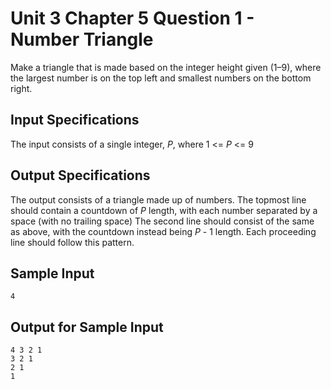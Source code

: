 # Unit 3 Chapter 5 Question 1 - Number Triangle

Make a triangle that is made based on the integer height given (1–9), where the largest number is on the top left and smallest numbers on the bottom right.

## Input Specifications
The input consists of a single integer, $P$, where 1 <= $P$ <= 9

## Output Specifications
The output consists of a triangle made up of numbers. The topmost line should contain a countdown of $P$ length, with each number separated by a space (with no trailing space)
The second line should consist of the same as above, with the countdown instead being $P$ - 1 length. Each proceeding line should follow this pattern.

## Sample Input
```
4
```

## Output for Sample Input
```
4 3 2 1
3 2 1
2 1
1
```
